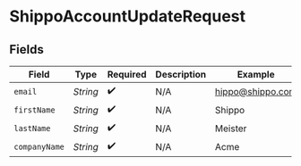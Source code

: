 # ShippoAccountUpdateRequest


## Fields

| Field              | Type               | Required           | Description        | Example            |
| ------------------ | ------------------ | ------------------ | ------------------ | ------------------ |
| `email`            | *String*           | :heavy_check_mark: | N/A                | hippo@shippo.com   |
| `firstName`        | *String*           | :heavy_check_mark: | N/A                | Shippo             |
| `lastName`         | *String*           | :heavy_check_mark: | N/A                | Meister            |
| `companyName`      | *String*           | :heavy_check_mark: | N/A                | Acme               |